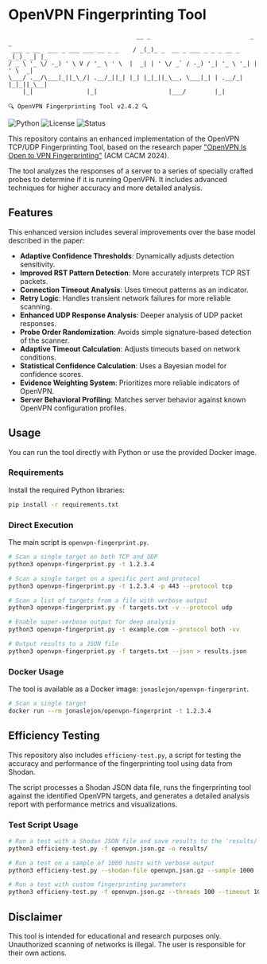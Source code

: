 # OpenVPN Fingerprinting Tool

```
                                    __ _                            _     _
 ___ _ __  ___ _ ___ ___ __ _ _    / _(_)_ _  __ _ ___ _ _ _ __ _ _(_)_ _| |_
/ _ \ '_ \/ -_) ' \ V / '_ \ ' \  |  _| | ' \/ _` / -_) '_| '_ \ '_| | ' \  _|
\___/ .__/\___|_||_\_/| .__/_||_| |_| |_|_||_\__, \___|_| | .__/_| |_|_||_\__|
    |_|               |_|                    |___/        |_|
                                                                
🔍 OpenVPN Fingerprinting Tool v2.4.2 🔍
```

![Python](https://img.shields.io/badge/python-3.7+-blue.svg)
![License](https://img.shields.io/badge/license-MIT-green.svg)
![Status](https://img.shields.io/badge/status-active-success.svg)

This repository contains an enhanced implementation of the OpenVPN TCP/UDP Fingerprinting Tool, based on the research paper ["OpenVPN Is Open to VPN Fingerprinting"](https://cacm.acm.org/research/openvpn-is-open-to-vpn-fingerprinting/) (ACM CACM 2024).

The tool analyzes the responses of a server to a series of specially crafted probes to determine if it is running OpenVPN. It includes advanced techniques for higher accuracy and more detailed analysis.

## Features

This enhanced version includes several improvements over the base model described in the paper:

-   **Adaptive Confidence Thresholds**: Dynamically adjusts detection sensitivity.
-   **Improved RST Pattern Detection**: More accurately interprets TCP RST packets.
-   **Connection Timeout Analysis**: Uses timeout patterns as an indicator.
-   **Retry Logic**: Handles transient network failures for more reliable scanning.
-   **Enhanced UDP Response Analysis**: Deeper analysis of UDP packet responses.
-   **Probe Order Randomization**: Avoids simple signature-based detection of the scanner.
-   **Adaptive Timeout Calculation**: Adjusts timeouts based on network conditions.
-   **Statistical Confidence Calculation**: Uses a Bayesian model for confidence scores.
-   **Evidence Weighting System**: Prioritizes more reliable indicators of OpenVPN.
-   **Server Behavioral Profiling**: Matches server behavior against known OpenVPN configuration profiles.

## Usage

You can run the tool directly with Python or use the provided Docker image.

### Requirements

Install the required Python libraries:

```bash
pip install -r requirements.txt
```

### Direct Execution

The main script is `openvpn-fingerprint.py`.

```bash
# Scan a single target on both TCP and UDP
python3 openvpn-fingerprint.py -t 1.2.3.4

# Scan a single target on a specific port and protocol
python3 openvpn-fingerprint.py -t 1.2.3.4 -p 443 --protocol tcp

# Scan a list of targets from a file with verbose output
python3 openvpn-fingerprint.py -f targets.txt -v --protocol udp

# Enable super-verbose output for deep analysis
python3 openvpn-fingerprint.py -t example.com --protocol both -vv

# Output results to a JSON file
python3 openvpn-fingerprint.py -f targets.txt --json > results.json
```

### Docker Usage

The tool is available as a Docker image: `jonaslejon/openvpn-fingerprint`.

```bash
# Scan a single target
docker run --rm jonaslejon/openvpn-fingerprint -t 1.2.3.4
```

## Efficiency Testing

This repository also includes `efficieny-test.py`, a script for testing the accuracy and performance of the fingerprinting tool using data from Shodan.

The script processes a Shodan JSON data file, runs the fingerprinting tool against the identified OpenVPN targets, and generates a detailed analysis report with performance metrics and visualizations.

### Test Script Usage

```bash
# Run a test with a Shodan JSON file and save results to the 'results/' directory
python3 efficieny-test.py -f openvpn.json.gz -o results/

# Run a test on a sample of 1000 hosts with verbose output
python3 efficieny-test.py --shodan-file openvpn.json.gz --sample 1000 --verbose

# Run a test with custom fingerprinting parameters
python3 efficieny-test.py -f openvpn.json.gz --threads 100 --timeout 10 -v
```

## Disclaimer

This tool is intended for educational and research purposes only. Unauthorized scanning of networks is illegal. The user is responsible for their own actions.
